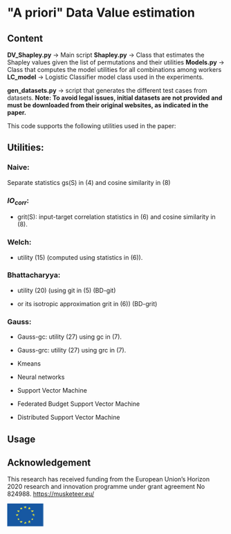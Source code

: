 # "A priori" Data Value estimation

## Content


**DV_Shapley.py** -> Main script
**Shapley.py**  -> Class that estimates the Shapley values given the list of permutations and their utilities
**Models.py** ->  Class that computes the model utilities for all combinations among workers
**LC_model** -> Logistic Classifier model class used in the experiments. 

**gen_datasets.py** -> script that generates the different test cases from datasets. **Note: To avoid legal issues, initial datasets are not provided and must be downloaded from their original websites, as indicated in the paper.**


This code supports the following utilities used in the paper:

## Utilities:


### Naive: 

Separate statistics gs(S) in (4) and cosine similarity in (8)

### $IO_{corr}$: 

* grit(S):  input-target correlation statistics  in (6) and cosine similarity in (8).

### Welch: 

* utility (15) (computed using statistics in (6)).

### Bhattacharyya: 

* utility (20) (using git in (5) (BD-git) 

* or its isotropic approximation grit in (6)) (BD-grit)

### Gauss: 

* Gauss-gc: utility (27) using gc in (7).
* Gauss-grc: utility (27) using grc in (7).


* Kmeans
* Neural networks
* Support Vector Machine
* Federated Budget Support Vector Machine
* Distributed Support Vector Machine


## Usage 




## Acknowledgement 

This research has received funding from the European Union’s Horizon 2020 research and innovation programme under grant agreement No 824988. https://musketeer.eu/

![](./EU.png)